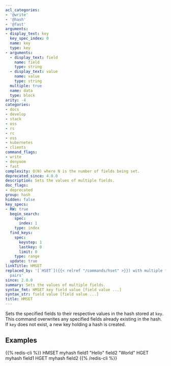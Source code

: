 ```yaml
---
acl_categories:
- '@write'
- '@hash'
- '@fast'
arguments:
- display_text: key
  key_spec_index: 0
  name: key
  type: key
- arguments:
  - display_text: field
    name: field
    type: string
  - display_text: value
    name: value
    type: string
  multiple: true
  name: data
  type: block
arity: -4
categories:
- docs
- develop
- stack
- oss
- rs
- rc
- oss
- kubernetes
- clients
command_flags:
- write
- denyoom
- fast
complexity: O(N) where N is the number of fields being set.
deprecated_since: 4.0.0
description: Sets the values of multiple fields.
doc_flags:
- deprecated
group: hash
hidden: false
key_specs:
- RW: true
  begin_search:
    spec:
      index: 1
    type: index
  find_keys:
    spec:
      keystep: 1
      lastkey: 0
      limit: 0
    type: range
  update: true
linkTitle: HMSET
replaced_by: '[`HSET`]({{< relref "/commands/hset" >}}) with multiple field-value
  pairs'
since: 2.0.0
summary: Sets the values of multiple fields.
syntax_fmt: HMSET key field value [field value ...]
syntax_str: field value [field value ...]
title: HMSET
---
```

Sets the specified fields to their respective values in the hash stored at
`key`.
This command overwrites any specified fields already existing in the hash.
If `key` does not exist, a new key holding a hash is created.

## Examples

{{% redis-cli %}}
HMSET myhash field1 "Hello" field2 "World"
HGET myhash field1
HGET myhash field2
{{% /redis-cli %}}

